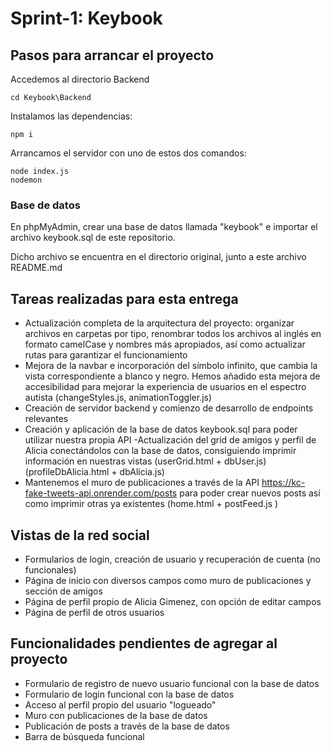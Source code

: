 # Sprint-1: Keybook
## Pasos para arrancar el proyecto
Accedemos al directorio Backend

 ```
cd Keybook\Backend
```
Instalamos las dependencias:

```
npm i
```
Arrancamos el servidor con uno de estos dos comandos:
```
node index.js  
nodemon
```
### Base de datos
En phpMyAdmin, crear una base de datos llamada "keybook" e importar el archivo keybook.sql de este repositorio.

Dicho archivo se encuentra en el directorio original, junto a este archivo README.md

## Tareas realizadas para esta entrega
- Actualización completa de la arquitectura del proyecto: organizar archivos en carpetas por tipo, renombrar todos los archivos al inglés en formato camelCase y nombres más apropiados, así como actualizar rutas para garantizar el funcionamiento
- Mejora de la navbar e incorporación del símbolo infinito, que cambia la vista correspondiente a blanco y negro. Hemos añadido esta mejora de accesibilidad para mejorar la experiencia de usuarios en el espectro autista (changeStyles.js, animationToggler.js)
- Creación de servidor backend y comienzo de desarrollo de endpoints relevantes
- Creación y aplicación de la base de datos keybook.sql para poder utilizar nuestra propia API
-Actualización del grid de amigos y perfil de Alicia conectándolos con la base de datos, consiguiendo imprimir información en nuestras vistas (userGrid.html + dbUser.js) (profileDbAlicia.html + dbAlicia.js)
- Mantenemos el muro de publicaciones a través de la API https://kc-fake-tweets-api.onrender.com/posts para poder crear nuevos posts así como imprimir otras ya existentes (home.html + postFeed.js )

## Vistas de la red social

- Formularios de login, creación de usuario y recuperación de cuenta (no funcionales)
- Página de inicio con diversos campos como muro de publicaciones y sección de amigos
- Página de perfil propio de Alicia Gimenez, con opción de editar campos
- Página de perfil de otros usuarios


## Funcionalidades pendientes de agregar al proyecto

- Formulario de registro de nuevo usuario funcional con la base de datos 
- Formulario de login funcional con la base de datos
- Acceso al perfil propio del usuario "logueado"
- Muro con publicaciones de la base de datos
- Publicación de posts a través de la base de datos
- Barra de búsqueda funcional


